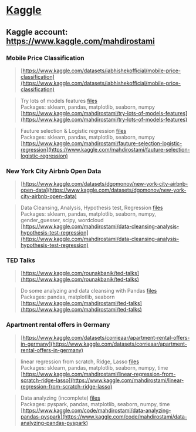 # [Kaggle](https://www.kaggle.com/) 

## Kaggle account: <a href="https://www.kaggle.com/mahdirostami">https://www.kaggle.com/mahdirostami</a>
### Mobile Price Classification <br>
>  [https://www.kaggle.com/datasets/iabhishekofficial/mobile-price-classification](https://www.kaggle.com/datasets/iabhishekofficial/mobile-price-classification)<br>

>  Try lots of models features [files](https://github.com/rostamimahdi1997/Kaggle/tree/main/Mobile%20Price%20Classification-2022/1.%20Try%20lots%20of%20models%2C%20features-May)<br>
>  Packages: sklearn, pandas, matplotlib, seaborn, numpy<br>
>  [https://www.kaggle.com/mahdirostami/try-lots-of-models-features](https://www.kaggle.com/mahdirostami/try-lots-of-models-features)

>  Fauture selection & Logistic regression [files](https://github.com/rostamimahdi1997/Kaggle/tree/main/Mobile%20Price%20Classification-2022/2.%20Fauture%20selection%20%26%20Logistic%20regression-April)<br>
>  Packages: sklearn, pandas, matplotlib, seaborn, numpy<br>
>  [https://www.kaggle.com/mahdirostami/fauture-selection-logistic-regression](https://www.kaggle.com/mahdirostami/fauture-selection-logistic-regression)

### New York City Airbnb Open Data<br>
>  [https://www.kaggle.com/datasets/dgomonov/new-york-city-airbnb-open-data](https://www.kaggle.com/datasets/dgomonov/new-york-city-airbnb-open-data)<br>

>  Data Cleansing, Analysis, Hypothesis test, Regression [files](https://github.com/rostamimahdi1997/Kaggle/tree/main/New%20York%20City%20Airbnb%20Open%20Data-2022/1.%20Data%20Cleansing%2C%20Analysis%2C%20Hypothesis%20test%2C%20Regression-April)<br>
>  Packages: sklearn, pandas, matplotlib, seaborn, numpy, gender_guesser, scipy, wordcloud<br>
>  [https://www.kaggle.com/mahdirostami/data-cleansing-analysis-hypothesis-test-regression](https://www.kaggle.com/mahdirostami/data-cleansing-analysis-hypothesis-test-regression)

### TED Talks <br>
>  [https://www.kaggle.com/rounakbanik/ted-talks](https://www.kaggle.com/rounakbanik/ted-talks)<br>

>  Do some analyzing and data cleansing with Pandas [files](https://github.com/rostamimahdi1997/Kaggle/tree/main/TED%20Talks-2022/1.%20Do%20some%20analyzing%20and%20data%20cleansing%20with%20Pandas-March)<br>
>  Packages: pandas, matplotlib, seaborn<br>
>  [https://www.kaggle.com/mahdirostami/ted-talks](https://www.kaggle.com/mahdirostami/ted-talks)

### Apartment rental offers in Germany<br>
>  [https://www.kaggle.com/datasets/corrieaar/apartment-rental-offers-in-germany](https://www.kaggle.com/datasets/corrieaar/apartment-rental-offers-in-germany)<br>

>  linear regression from scratch, Ridge, Lasso [files](https://github.com/rostamimahdi1997/Kaggle/tree/main/Apartment%20rental%20offers%20in%20Germany-2022/1.%20linear%20regression%20from%20scratch%2C%20Ridge%2C%20Lasso-May)<br>
>  Packages: sklearn, pandas, matplotlib, seaborn, numpy, time <br>
>  [https://www.kaggle.com/mahdirostami/linear-regression-from-scratch-ridge-lasso](https://www.kaggle.com/mahdirostami/linear-regression-from-scratch-ridge-lasso)

>  Data analyzing (incomplete) [files](https://github.com/rostamimahdi1997/Kaggle/tree/main/Apartment%20rental%20offers%20in%20Germany-2022/2.%20Data%20analyzing%20(incomplete)-April)<br>
>  Packages: pyspark, pandas, matplotlib, seaborn, numpy, time <br>
>  [https://www.kaggle.com/code/mahdirostami/data-analyzing-pandas-pyspark](https://www.kaggle.com/code/mahdirostami/data-analyzing-pandas-pyspark)




